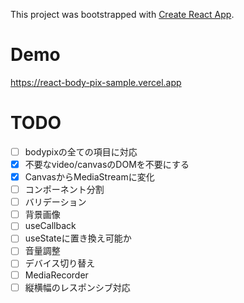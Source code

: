This project was bootstrapped with [Create React App](https://github.com/facebook/create-react-app).

# Demo
https://react-body-pix-sample.vercel.app

# TODO
- [ ] bodypixの全ての項目に対応
- [x] 不要なvideo/canvasのDOMを不要にする
- [x] CanvasからMediaStreamに変化
- [ ] コンポーネント分割
- [ ] バリデーション
- [ ] 背景画像
- [ ] useCallback
- [ ] useStateに置き換え可能か
- [ ] 音量調整
- [ ] デバイス切り替え
- [ ] MediaRecorder
- [ ] 縦横幅のレスポンシブ対応
